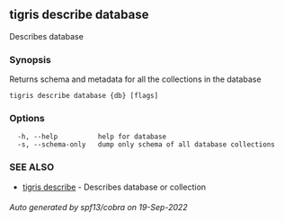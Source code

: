 ## tigris describe database

Describes database

### Synopsis

Returns schema and metadata for all the collections in the database

```
tigris describe database {db} [flags]
```

### Options

```
  -h, --help          help for database
  -s, --schema-only   dump only schema of all database collections
```

### SEE ALSO

- [tigris describe](tigris_describe.md) - Describes database or collection

###### Auto generated by spf13/cobra on 19-Sep-2022
